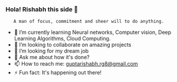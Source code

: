 ### Hola! Rishabh this side 👋
       A man of focus, commitment and sheer will to do anything.


- 🌱 I’m currently learning Neural networks, Computer vision, Deep Learning Algorithms, Cloud Computing.
- 👯 I’m looking to collaborate on amazing projects
- 🤔 I’m looking for my dream job 
- 💬 Ask me about how it's done?
- 📫 How to reach me: guptarishabh.rg8@gmail.com
- ⚡ Fun fact: It's happening out there!

